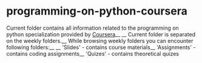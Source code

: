 # programming-on-python-coursera

Current folder contains all information related to the programming on python specialization provided by [Coursera](https://www.coursera.org/specializations/programming-in-python)__
__
Current folder is separated on the weekly folders.__
While browsing weekly folders you can encounter following folders:__
__
'Slides' - contains course materials__
'Assignments' - contains coding assignments__
'Quizes' - contains theoretical quizes
